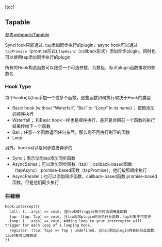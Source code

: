 [toc]

## Tapable

[参考webpack/Tapable](https://github.com/webpack/tapable#tapable)

SyncHook只能通过`.tap`添加同步执行的plugin，async hook可以通过`tapPromise`（promise形式),`tapAsync`（callback形式）添加异步plugin，同时也可以使用tap添加同步执行的plugin

所有的Hook构造函数可以接受一个可选参数，为数组，标识plugin函数接收的参数名

### Hook Type

每个hook可以tap添加一个或多个函数，这些函数如何执行取决于Hook的类型

* Basic hook (without “Waterfall”, “Bail” or “Loop” in its name)； 按照添加的顺序执行
* Waterfall； 和Basic hook一样也是顺序执行，差异是会把前一个函数的执行结果传给下一个函数
* Bail；任意一个函数返回任何东西，那么则不再执行剩下的函数
* Loop

另外，hooks可以是同步或者异步的

* Sync；表示仅能tap添加同步函数
* AsyncSeries；可以添加同步函数（tap）, callback-based函数（tapAsync）,promise-based函数（tapPromise），他们按照顺序执行
* AsyncParallel；也可以添加同步函数，callback-based函数,promise-based函数，但是他们同步执行

### 拦截器

```
hook.intercept({
  call: (...args) => void, 当hook被trigger执行时会调用此函数
  tap: (tap: Tap) => void, 当tap添加plugin时会执行此函数，tap对象不可变更
  loop: (...args) => void, Adding loop to your interceptor will trigger for each loop of a looping hook.
  register: (tap: Tap) => Tap | undefined, 当tap添加plugin时会执行此函数，tap对象可以被修改
})
```